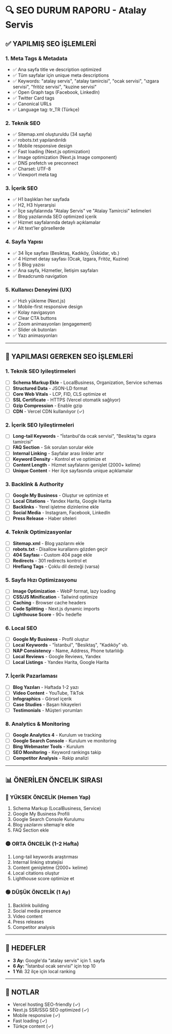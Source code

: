 # 🔍 SEO DURUM RAPORU - Atalay Servis

## ✅ YAPILMIŞ SEO İŞLEMLERİ

### 1. **Meta Tags & Metadata**
- ✅ Ana sayfa title ve description optimized
- ✅ Tüm sayfalar için unique meta descriptions
- ✅ Keywords: "atalay servis", "atalay tamircisi", "ocak servisi", "ızgara servisi", "fritöz servisi", "kuzine servisi"
- ✅ Open Graph tags (Facebook, LinkedIn)
- ✅ Twitter Card tags
- ✅ Canonical URLs
- ✅ Language tag: tr_TR (Türkçe)

### 2. **Teknik SEO**
- ✅ Sitemap.xml oluşturuldu (34 sayfa)
- ✅ robots.txt yapılandırıldı
- ✅ Mobile responsive design
- ✅ Fast loading (Next.js optimization)
- ✅ Image optimization (Next.js Image component)
- ✅ DNS prefetch ve preconnect
- ✅ Charset: UTF-8
- ✅ Viewport meta tag

### 3. **İçerik SEO**
- ✅ H1 başlıkları her sayfada
- ✅ H2, H3 hiyerarşisi
- ✅ İlçe sayfalarında "Atalay Servis" ve "Atalay Tamircisi" kelimeleri
- ✅ Blog yazılarında SEO optimized içerik
- ✅ Hizmet sayfalarında detaylı açıklamalar
- ✅ Alt text'ler görsellerde

### 4. **Sayfa Yapısı**
- ✅ 34 İlçe sayfası (Besiktaş, Kadıköy, Üsküdar, vb.)
- ✅ 4 Hizmet detay sayfası (Ocak, Izgara, Fritöz, Kuzine)
- ✅ 5 Blog yazısı
- ✅ Ana sayfa, Hizmetler, İletişim sayfaları
- ✅ Breadcrumb navigation

### 5. **Kullanıcı Deneyimi (UX)**
- ✅ Hızlı yükleme (Next.js)
- ✅ Mobile-first responsive design
- ✅ Kolay navigasyon
- ✅ Clear CTA buttons
- ✅ Zoom animasyonları (engagement)
- ✅ Slider ok butonları
- ✅ Yazı animasyonları

---

## 🚀 YAPILMASI GEREKEN SEO İŞLEMLERİ

### 1. **Teknik SEO Iyileştirmeleri**
- [ ] **Schema Markup Ekle** - LocalBusiness, Organization, Service schemas
- [ ] **Structured Data** - JSON-LD format
- [ ] **Core Web Vitals** - LCP, FID, CLS optimize et
- [ ] **SSL Certificate** - HTTPS (Vercel otomatik sağlıyor)
- [ ] **Gzip Compression** - Enable gzip
- [ ] **CDN** - Vercel CDN kullanılıyor (✓)

### 2. **İçerik SEO Iyileştirmeleri**
- [ ] **Long-tail Keywords** - "İstanbul'da ocak servisi", "Besiktaş'ta ızgara tamircisi"
- [ ] **FAQ Section** - Sık sorulan sorular ekle
- [ ] **Internal Linking** - Sayfalar arası linkler artır
- [ ] **Keyword Density** - Kontrol et ve optimize et
- [ ] **Content Length** - Hizmet sayfalarını genişlet (2000+ kelime)
- [ ] **Unique Content** - Her ilçe sayfasında unique açıklamalar

### 3. **Backlink & Authority**
- [ ] **Google My Business** - Oluştur ve optimize et
- [ ] **Local Citations** - Yandex Harita, Google Harita
- [ ] **Backlinks** - Yerel işletme dizinlerine ekle
- [ ] **Social Media** - Instagram, Facebook, LinkedIn
- [ ] **Press Release** - Haber siteleri

### 4. **Teknik Optimizasyonlar**
- [ ] **Sitemap.xml** - Blog yazılarını ekle
- [ ] **robots.txt** - Disallow kurallarını gözden geçir
- [ ] **404 Sayfası** - Custom 404 page ekle
- [ ] **Redirects** - 301 redirects kontrol et
- [ ] **Hreflang Tags** - Çoklu dil desteği (varsa)

### 5. **Sayfa Hızı Optimizasyonu**
- [ ] **Image Optimization** - WebP format, lazy loading
- [ ] **CSS/JS Minification** - Tailwind optimize
- [ ] **Caching** - Browser cache headers
- [ ] **Code Splitting** - Next.js dynamic imports
- [ ] **Lighthouse Score** - 90+ hedefle

### 6. **Local SEO**
- [ ] **Google My Business** - Profil oluştur
- [ ] **Local Keywords** - "İstanbul", "Besiktaş", "Kadıköy" vb.
- [ ] **NAP Consistency** - Name, Address, Phone tutarlılığı
- [ ] **Local Reviews** - Google Reviews, Yandex
- [ ] **Local Listings** - Yandex Harita, Google Harita

### 7. **İçerik Pazarlaması**
- [ ] **Blog Yazıları** - Haftada 1-2 yazı
- [ ] **Video Content** - YouTube, TikTok
- [ ] **Infographics** - Görsel içerik
- [ ] **Case Studies** - Başarı hikayeleri
- [ ] **Testimonials** - Müşteri yorumları

### 8. **Analytics & Monitoring**
- [ ] **Google Analytics 4** - Kurulum ve tracking
- [ ] **Google Search Console** - Kurulum ve monitoring
- [ ] **Bing Webmaster Tools** - Kurulum
- [ ] **SEO Monitoring** - Keyword rankings takip
- [ ] **Competitor Analysis** - Rakip analizi

---

## 📊 ÖNERİLEN ÖNCELIK SIRASI

### 🔴 YÜKSEK ÖNCELİK (Hemen Yap)
1. Schema Markup (LocalBusiness, Service)
2. Google My Business Profili
3. Google Search Console Kurulumu
4. Blog yazılarını sitemap'e ekle
5. FAQ Section ekle

### 🟡 ORTA ÖNCELİK (1-2 Hafta)
1. Long-tail keywords araştırması
2. Internal linking stratejisi
3. Content genişletme (2000+ kelime)
4. Local citations oluştur
5. Lighthouse score optimize et

### 🟢 DÜŞÜK ÖNCELİK (1 Ay)
1. Backlink building
2. Social media presence
3. Video content
4. Press releases
5. Competitor analysis

---

## 🎯 HEDEFLER

- **3 Ay:** Google'da "atalay servis" için 1. sayfa
- **6 Ay:** "İstanbul ocak servisi" için top 10
- **1 Yıl:** 32 ilçe için local ranking

---

## 📝 NOTLAR

- Vercel hosting SEO-friendly (✓)
- Next.js SSR/SSG SEO optimized (✓)
- Mobile responsive (✓)
- Fast loading (✓)
- Türkçe content (✓)

